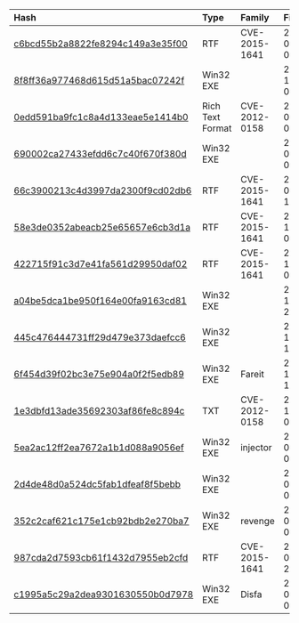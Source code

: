 |Hash|Type|Family|First_Seen|Name|
|:--|:--|:--|:--|:--|
|[c6bcd55b2a8822fe8294c149a3e35f00](https://www.virustotal.com/gui/file/c6bcd55b2a8822fe8294c149a3e35f00)|RTF|CVE-2015-1641|2019-06-03 06:23:11|z:\data_manual\rtf\c6bcd55b2a8822fe8294c149a3e35f00|
|[8f8ff36a977468d615d51a5bac07242f](https://www.virustotal.com/gui/file/8f8ff36a977468d615d51a5bac07242f)|Win32 EXE||2018-11-14 00:30:19|done.exe|
|[0edd591ba9fc1c8a4d133eae5e1414b0](https://www.virustotal.com/gui/file/0edd591ba9fc1c8a4d133eae5e1414b0)|Rich Text Format|CVE-2012-0158|2018-05-16 03:57:26|IDUF-01.doc|
|[690002ca27433efdd6c7c40f670f380d](https://www.virustotal.com/gui/file/690002ca27433efdd6c7c40f670f380d)|Win32 EXE||2018-03-28 09:13:04|BBMIM.EXE|
|[66c3900213c4d3997da2300f9cd02db6](https://www.virustotal.com/gui/file/66c3900213c4d3997da2300f9cd02db6)|RTF|CVE-2015-1641|2018-01-13 13:07:35|286C7F2635CABD27907946100D0CC50ACFBB518D3EE791438FAF45573F576D25|
|[58e3de0352abeacb25e65657e6cb3d1a](https://www.virustotal.com/gui/file/58e3de0352abeacb25e65657e6cb3d1a)|RTF|CVE-2015-1641|2017-12-29 00:41:58|/var/www/clean-mx/virusesevidence/output.112769647.txt|
|[422715f91c3d7e41fa561d29950daf02](https://www.virustotal.com/gui/file/422715f91c3d7e41fa561d29950daf02)|RTF|CVE-2015-1641|2017-12-15 03:13:08|95bd063b56b72dafd9f9753bf13d7e394f6ade4b|
|[a04be5dca1be950f164e00fa9163cd81](https://www.virustotal.com/gui/file/a04be5dca1be950f164e00fa9163cd81)|Win32 EXE||2017-12-11 20:29:30|CXVJ.exe|
|[445c476444731ff29d479e373daefcc6](https://www.virustotal.com/gui/file/445c476444731ff29d479e373daefcc6)|Win32 EXE||2017-11-02 15:15:23|myfile.exe|
|[6f454d39f02bc3e75e904a0f2f5edb89](https://www.virustotal.com/gui/file/6f454d39f02bc3e75e904a0f2f5edb89)|Win32 EXE|Fareit|2017-10-30 16:41:02|microsoftdm.exe|
|[1e3dbfd13ade35692303af86fe8c894c](https://www.virustotal.com/gui/file/1e3dbfd13ade35692303af86fe8c894c)|TXT|CVE-2012-0158|2017-10-17 06:42:23|1e3dbfd13ade35692303af86fe8c894c.virus|
|[5ea2ac12ff2ea7672a1b1d088a9056ef](https://www.virustotal.com/gui/file/5ea2ac12ff2ea7672a1b1d088a9056ef)|Win32 EXE|injector|2017-09-11 06:08:28|lHznBFNE.exe|
|[2d4de48d0a524dc5fab1dfeaf8f5bebb](https://www.virustotal.com/gui/file/2d4de48d0a524dc5fab1dfeaf8f5bebb)|Win32 EXE||2017-09-08 04:24:47|keytool|
|[352c2caf621c175e1cb92bdb2e270ba7](https://www.virustotal.com/gui/file/352c2caf621c175e1cb92bdb2e270ba7)|Win32 EXE|revenge|2017-09-07 06:26:27|keytool|
|[987cda2d7593cb61f1432d7955eb2cfd](https://www.virustotal.com/gui/file/987cda2d7593cb61f1432d7955eb2cfd)|RTF|CVE-2015-1641|2017-09-02 20:56:27|1df20ff6e4870100bdb36d93dfe2e9f7e6ae074c|
|[c1995a5c29a2dea9301630550b0d7978](https://www.virustotal.com/gui/file/c1995a5c29a2dea9301630550b0d7978)|Win32 EXE|Disfa|2017-08-31 00:03:09|E:/vt/malware/20170909/c1995a5c29a2dea9301630550b0d7978.vir|

